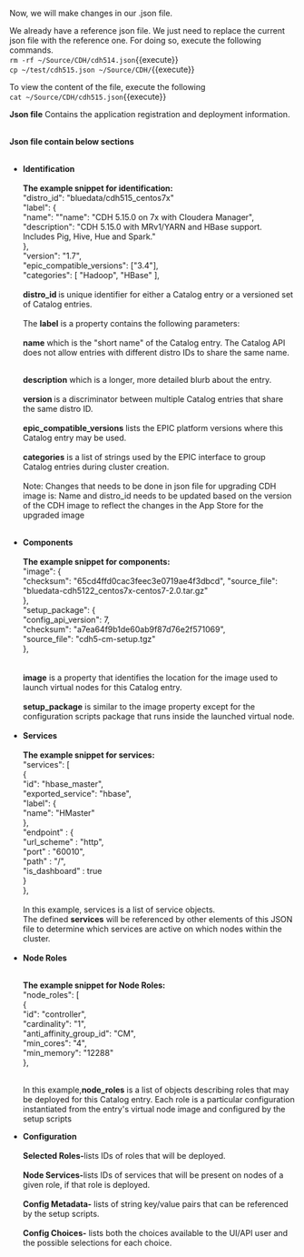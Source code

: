 Now, we will make changes in our .json file.<br>

We already have a reference json file. We just need to replace the current json file with the reference one. For doing so, execute the following commands.
<br>`rm -rf ~/Source/CDH/cdh514.json`{{execute}}
<br>`cp ~/test/cdh515.json ~/Source/CDH/`{{execute}}

To view the content of the file, execute the following
<br>`cat ~/Source/CDH/cdh515.json`{{execute}}

<b>Json file</b> Contains the application registration and deployment information.

<br>
<strong>Json file contain below sections<br></strong>
<br>
<ul>
  
<li><strong>Identification</strong></li>
<br>
<b>The example snippet for identification:</b>
<br>
"distro_id": "bluedata/cdh515_centos7x"<br>
"label": {<br>
  "name": ""name": "CDH 5.15.0 on 7x  with Cloudera Manager",<br>
  "description": "CDH 5.15.0 with MRv1/YARN and HBase support. Includes Pig, Hive, Hue and Spark."<br>
  },<br>
"version": "1.7",<br>
"epic_compatible_versions": ["3.4"],<br>
"categories": [ "Hadoop", "HBase" ],<br>

<br>
<strong>distro_id </strong> is unique identifier for either a Catalog entry or a versioned set of Catalog entries.
<br>
<br>The <strong>label</strong> is a property contains the following parameters:<br>
<br>
<strong>name</strong> which is the "short name" of the Catalog entry. The Catalog API does not allow entries with different distro IDs to share the same name.

<br><strong>description</strong> which is a longer, more detailed blurb about the entry.
<br>
<br><strong>version </strong>is a discriminator between multiple Catalog entries that share the same distro ID.
<br>
<br><strong>epic_compatible_versions</strong> lists the EPIC platform versions where this Catalog entry may be used.
<br>
<br><strong>categories</strong> is a list of strings used by the EPIC interface to group Catalog entries during cluster creation.
<br>
<br>Note: Changes that needs to be done in json file for upgrading CDH image is:
Name and distro_id needs to be updated  based on the version of the CDH image to reflect the changes in the App Store for the upgraded image<br>

<br>
<li><strong>Components</strong></li>
<br>
<b>The example snippet for components:</b>
<br>
"image": {<br>
 "checksum": "65cd4ffd0cac3feec3e0719ae4f3dbcd",
        "source_file": "bluedata-cdh5122_centos7x-centos7-2.0.tar.gz"<br>
},<br>
"setup_package": {<br>
  "config_api_version": 7,
       <br> "checksum": "a7ea64f9b1de60ab9f87d76e2f571069",
     <br>   "source_file": "cdh5-cm-setup.tgz"<br>
},<br>
<br>
<br><strong>image</strong>  is a property that identifies the location for the image used to launch virtual nodes for this Catalog entry. 
<br>
<br><strong>setup_package</strong>  is similar to the image property except for the configuration scripts package that runs inside the launched virtual node.

<br>
<br>
<li><strong>Services</strong></li><br>
<b>The example snippet for services:</b>
<br>
"services": [<br>
  {<br>
    "id": "hbase_master",<br>
    "exported_service": "hbase",<br>
    "label": {<br>
      "name": "HMaster"<br>
      },<br>
    "endpoint" : {<br>
      "url_scheme" : "http",<br>
      "port" : "60010",<br>
      "path" : "/",<br>
      "is_dashboard" : true<br>
      }<br>
    },<br>
    
   <br>
  In this example, services is a list of service objects.
<br>The defined <strong>services</strong> will be referenced by other elements of this JSON file to determine which services are active on which nodes  within the cluster. <br>
<br>
<li><strong>Node Roles</strong></li>

<br><b>The example snippet for Node Roles:</b>
<br>
"node_roles": [<br>
  {<br>
    "id": "controller",<br>
    "cardinality": "1",<br>
    "anti_affinity_group_id": "CM",<br>
    "min_cores": "4",<br>
    "min_memory": "12288"<br>
  },<br>
  <br>
  
  In this example,<strong>node_roles</strong>  is a list of objects describing roles that may be deployed for this Catalog entry. Each role is a particular configuration instantiated from the entry's virtual node image and configured by the setup scripts
 <br>
<li><strong>Configuration</strong></li>
<br>
  <strong>Selected Roles-</strong>lists IDs of roles that will be deployed.<br>
  <br>
  <strong>Node Services-</strong>lists IDs of services that will be present on nodes of a given role, if that role is deployed.<br>
  <br>
  <strong>Config Metadata-</strong> lists of string key/value pairs that can be referenced by the setup scripts.<br>
  <br>
 <strong>Config Choices-</strong> lists both the choices available to the UI/API user and the possible selections for each choice.<br>
</ul>
